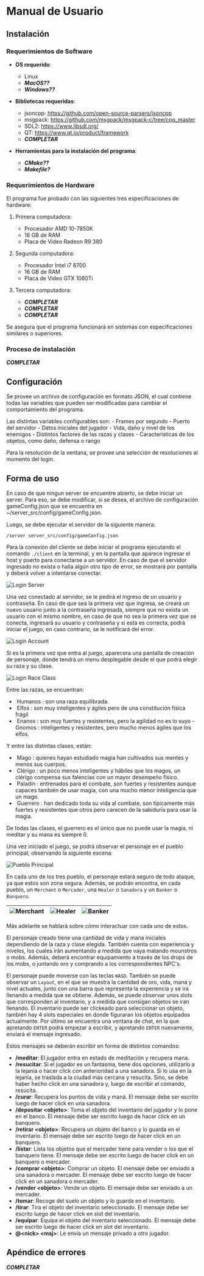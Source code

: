 # Manual de Usuario

## Instalación

### Requerimientos de Software

- **OS requerido**:

    - Linux
    - ***MacOS??***
    - ***Windows??***

- **Bibliotecas requeridas**:

    - jsoncpp: https://github.com/open-source-parsers/jsoncpp
    - msgpack: https://github.com/msgpack/msgpack-c/tree/cpp_master
    - SDL2: https://www.libsdl.org/
    - QT: https://www.qt.io/product/framework
    - ***COMPLETAR***

- **Herramientas para la instalación del programa**:

    - ***CMake??***
    - ***Makefile?***

### Requerimientos de Hardware

El programa fue probado con las siguientes tres especificaciones de hardware:

1. Primera computadora:

    - Procesador AMD 10-7850K
    - 16 GB de RAM
    - Placa de Video Radeon R9 380

2. Segunda computadora:

    - Procesador Intel i7 8700
    - 16 GB de RAM
    - Placa de Video GTX 1080Ti

2. Tercera computadora:

    - ***COMPLETAR***
    - ***COMPLETAR***
    - ***COMPLETAR***

Se asegura que el programa funcionará en sistemas con especificaciones similares o superiores.

### Proceso de instalación

***COMPLETAR***

## Configuración

Se provee un archivo de configuración en formato JSON, el cual contiene todas las variables que pueden ser modificadas para cambiar el comportamiento del programa.

Las distintas variables configurables son:
    - Frames por segundo
    - Puerto del servidor
    - Datos iniciales del jugador
    - Vida, daño y nivel de los enemigos
    - Distintos factores de las razas y clases
    - Caracteristicas de los objetos, como daño, defensa o rango

Para la resolución de la ventana, se provee una selección de resoluciones al momento del login.

## Forma de uso

En caso de que ningun server se encuentre abierto, se debe iniciar un server. Para eso, se debe modificar, si se desea, el archivo de configuración gameConfig.json que se encuentra en ~/server_src/config/gameConfig.json.

Luego, se debe ejecutar el servidor de la siguiente manera:

~~~
/server server_src/config/gameConfig.json
~~~

Para la conexión del cliente se debe iniciar el programa ejecutando el comando `./client` en la terminal, y en la pantalla que aparece ingresar el host y puerto para conectarse a un servidor. En caso de que el servidor ingresado no exista o halla algún otro tipo de error, se mostrará por pantalla y deberá volver a intentarse conectar.

![Login Server](loginserver.png)

Una vez conectado al servidor, se le pedirá el ingreso de un usuario y contraseña. En caso de que sea la primera vez que ingresa, se creará un nuevo usuario junto a la contraseña ingresada, siempre que no exista un usuario con el mismo nombre, en caso de que no sea la primera vez que se conecta, ingresará su usuario y contraseña y si esta es correcta, podrá iniciar el juego, en caso contrario, se le notificará del error.

![Login Account](loginaccount.png)

Si es la primera vez que entra al juego, aparecera una pantalla de creación de personaje, donde tendrá un menu desplegable desde el que podrá elegir su raza y su clase. 

![Login Race Class](loginrace.png)

Entre las razas, se encuentran:

- ​ Humanos​ : son una raza equilibrada.
- ​ Elfos​ : son muy inteligentes y ágiles pero de una constitución física frágil
- ​ Enanos​ : son muy fuertes y resistentes, pero la agilidad no es lo suyo - ​ Gnomos​ : inteligentes y resistentes, pero mucho menos ágiles que los elfos.

Y entre las distintas clases, están:

- ​ Mago​ : quienes hayan estudiado magia han cultivados sus mentes y menos sus cuerpos.
- ​ Clérigo​ : un poco menos inteligentes y hábiles que los magos, un clérigo compensa sus falencias con un mayor desempeño físico.
- ​ Paladin​ : entrenados para el combate, son fuertes y resistentes aunque capaces también de usar magia, con una mucho menor inteligencia que un mago.
- ​ Guerrero​ : han dedicado toda su vida al combate, son típicamente más fuertes y resistentes que otros pero carecen de la sabiduría para usar la magia.

De todas las clases, el guerrero es el único que no puede usar la magia, ni meditar y su mana es siempre 0.

Una vez iniciado el juego, se podrá observar el personaje en el pueblo principal, observando la siguiente escena:

![Pueblo Principal](puebloprincipal.png)

En cada uno de los tres pueblo, el personaje estará seguro de todo ataque, ya que estos son zona segura. Además, se podrán encontra, en cada pueblo, un `Merchant` o `Mercader`, una `Healer` o `Sanadora` y un `Banker` o `Banquero`. 

| ![Merchant](docmerchant.png) | ![Healer](dochealer.png) | ![Banker](docbanker.png) |
|:-:|:-:|:-:|

Más adelante se hablará sobre cómo interactuar con cada uno de estos.

El personaje creado tiene una cantidad de vida y mana iniciales dependiendo de la raza y clase elegida. También cuenta con experiencia y niveles, los cuales irán aumentando a medida que vaya matando mounstros o mobs. Además, deberá encontrar equipamiento a través de los drops de los mobs, o juntando oro y comprando a los correspondientes NPC's.

El personaje puede moverse con las teclas `WASD`. También se puede observar un `Layout`, en el que se muestra la cantidad de oro, vida, mana y nivel actuales, junto con una barra que representa la experiencia y se ira llenando a medida que se obtiene. Además, se puede observar unos slots que corresponden al inventario, y a medida que consigan objetos se iran llenando. El inventario puede ser clickeado para seleccionar un objeto, también hay 4 slots especiales en donde figuraran los objetos equipados actualmente. Por último se encuentra una ventana de chat, en la que apretando `ENTER` podrá empezar a escribir, y apretando `ENTER` nuevamente, enviará el mensaje ingresado.

Estos mensajes se deberán escribir en forma de distintos comandos:

- **/meditar**: El jugador entra en estado de meditación y recupera mana.
- **/resucitar**: Si el jugador es un fantasma, tiene dos opciones, utilizarlo a la lejanía o hacer click con anterioridad a una sanadora. Si lo usa en la lejanía, se traslada a la ciudad más cercana y resucita. Sino, se debe haber hecho click en una sanadora y, luego de escribir el comando, resucita.
- **/curar**: Recupera los puntos de vida y maná. El mensaje debe ser escrito luego de hacer click en una sanadora.
- **/depositar \<objeto>**: Toma el objeto del inventario del jugador y lo pone en el banco. El mensaje debe ser escrito luego de hacer click en un banquero.
- **/retirar \<objeto>**: Recupera un objeto del banco y lo guarda en el inventario. El mensaje debe ser escrito luego de hacer click en un banquero.
- **/listar**: Lista los objetos que el mercader tiene para vender o los que el banquero tiene. El mensaje debe ser escrito luego de hacer click en un banquero o mercader.
- **/comprar \<objeto>**: Comprar un objeto. El mensaje debe ser enviado a una sanadora o mercader. El mensaje debe ser escrito luego de hacer click en un sanadora o mercader.
- **/vender \<objeto>**: Vende un objeto. El mensaje debe ser enviado a un mercader.
- **/tomar**: Recoge del suelo un objeto y lo guarda en el inventario.
- **/tirar**: Tira el objeto del inventario seleccionado. El mensaje debe ser escrito luego de hacer click en slot del inventario.
- **/equipar**: Equipa el objeto del inventario seleccionado. El mensaje debe ser escrito luego de hacer click en slot del inventario.
- **@\<nick> \<msj>**: Le envía un mensaje privado a otro jugador.

[//]: # (Deberíamos hablar de los distintos tipos de mobs y armas del juego)

## Apéndice de errores

***COMPLETAR***